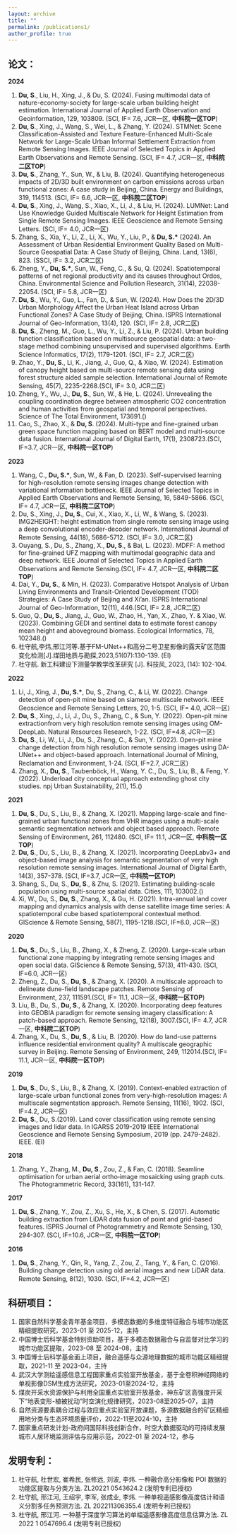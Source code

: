 ```yaml
---
layout: archive
title: ""
permalink: /publications1/
author_profile: true
---
```


## 论文：

**2024**

1. **Du, S**., Liu, H., Xing, J., & Du, S. (2024). Fusing multimodal data of nature-economy-society for large-scale urban building height estimation. International Journal of Applied Earth Observation and Geoinformation, 129, 103809. (SCI, IF= 7.6, JCR一区, **中科院一区TOP**)
2. **Du, S**., Xing, J., Wang, S., Wei, L., & Zhang, Y. (2024). STMNet: Scene Classification-Assisted and Texture Feature-Enhanced Multi-Scale Network for Large-Scale Urban Informal Settlement Extraction from Remote Sensing Images. IEEE Journal of Selected Topics in Applied Earth Observations and Remote Sensing. (SCI, IF= 4.7, JCR一区, **中科院二区TOP**)
3. **Du, S**., Zhang, Y., Sun, W., & Liu, B. (2024). Quantifying heterogeneous impacts of 2D/3D built environment on carbon emissions across urban functional zones: A case study in Beijing, China. Energy and Buildings, 319, 114513. (SCI, IF= 6.6, JCR一区, **中科院二区TOP**)
4. **Du, S**., Xing, J., Wang, S., Xiao, X., Li, J., & Liu, H. (2024). LUMNet: Land Use Knowledge Guided Multiscale Network for Height Estimation from Single Remote Sensing Images. IEEE Geoscience and Remote Sensing Letters. (SCI, IF= 4.0, JCR一区)
5. Zhang, S., Xia, Y., Li, Z., Li, X., Wu, Y., Liu, P., & __Du, S.*__ (2024). An Assessment of Urban Residential Environment Quality Based on Multi-Source Geospatial Data: A Case Study of Beijing, China. Land, 13(6), 823. (SSCI, IF= 3.2, JCR二区)
6. Zheng, Y., __Du, S.*__, Sun, W., Feng, C., & Su, Q. (2024). Spatiotemporal patterns of net regional productivity and its causes throughout Ordos, China. Environmental Science and Pollution Research, 31(14), 22038-22054. (SCI, IF= 5.8, JCR一区)
7. **Du, S**., Wu, Y., Guo, L., Fan, D., & Sun, W. (2024). How Does the 2D/3D Urban Morphology Affect the Urban Heat Island across Urban Functional Zones? A Case Study of Beijing, China. ISPRS International Journal of Geo-Information, 13(4), 120. (SCI, IF= 2.8, JCR二区)
8. **Du, S**., Zheng, M., Guo, L., Wu, Y., Li, Z., & Liu, P. (2024). Urban building function classification based on multisource geospatial data: a two-stage method combining unsupervised and supervised algorithms. Earth Science Informatics, 17(2), 1179-1201. (SCI, IF= 2.7, JCR二区)
9. Zhao, Y., **Du, S**., Li, K., Jiang, J., Guo, Q., & Xiao, W. (2024). Estimation of canopy height based on multi-source remote sensing data using forest structure aided sample selection. International Journal of Remote Sensing, 45(7), 2235-2268.(SCI, IF= 3.0, JCR二区)
10. Zheng, Y., Wu, J., **Du, S**., Sun, W., & He, L. (2024). Unrevealing the coupling coordination degree between atmospheric CO2 concentration and human activities from geospatial and temporal perspectives. Science of The Total Environment, 173691.()
11. Cao, S., Zhao, X., & **Du, S**. (2024). Multi-type and fine-grained urban green space function mapping based on BERT model and multi-source data fusion. International Journal of Digital Earth, 17(1), 2308723.(SCI, IF=3.7, JCR一区, **中科院一区TOP**)

**2023**

1. Wang, C., __Du, S.*__, Sun, W., & Fan, D. (2023). Self-supervised learning for high-resolution remote sensing images change detection with variational information bottleneck. IEEE Journal of Selected Topics in Applied Earth Observations and Remote Sensing, 16, 5849-5866. (SCI, IF= 4.7, JCR一区, **中科院二区TOP**)
2. Du, S., Xing, J., **Du, S**., Cui, X., Xiao, X., Li, W., & Wang, S. (2023). IMG2HEIGHT: height estimation from single remote sensing image using a deep convolutional encoder-decoder network. International Journal of Remote Sensing, 44(18), 5686-5712. (SCI, IF= 3.0, JCR二区)
3. Ouyang, S., Du, S., Zhang, X., **Du, S**., & Bai, L. (2023). MDFF: A method for fine-grained UFZ mapping with multimodal geographic data and deep network. IEEE Journal of Selected Topics in Applied Earth Observations and Remote Sensing.(SCI, IF= 4.7, JCR一区, **中科院二区TOP**)
4. Dai, Y., **Du, S**., & Min, H. (2023). Comparative Hotspot Analysis of Urban Living Environments and Transit-Oriented Development (TOD) Strategies: A Case Study of Beijing and Xi’an. ISPRS International Journal of Geo-Information, 12(11), 446.(SCI, IF= 2.8, JCR二区)
5. Guo, Q., **Du, S**., Jiang, J., Guo, W., Zhao, H., Yan, X., Zhao, Y. & Xiao, W. (2023). Combining GEDI and sentinel data to estimate forest canopy mean height and aboveground biomass. Ecological Informatics, 78, 102348.()
6. 杜守航,李炜,邢江河等.基于FM-UNet++和高分二号卫星影像的露天矿区范围变化检测[J].煤田地质与勘探,2023,51(07):130-139. (EI)
7. 杜守航. 新工科建设下测量学教学改革研究 [J]. 科技风, 2023, (14): 102-104.

**2022**

1. Li, J., Xing, J., __Du, S.*__, Du, S., Zhang, C., & Li, W. (2022). Change detection of open-pit mine based on siamese multiscale network. IEEE Geoscience and Remote Sensing Letters, 20, 1-5. (SCI, IF= 4.0, JCR一区)
2. **Du, S**., Xing, J., Li, J., Du, S., Zhang, C., & Sun, Y. (2022).  Open-pit mine extractionfrom very high resolution remote sensing images using OM-DeepLab. Natural Resources Research, 1-22. (SCI, IF=4.8, JCR一区)
3. **Du, S**., Li, W., Li, J., Du, S., Zhang, C., & Sun, Y. (2022). Open-pit mine change detection from high resolution remote sensing images using DA-UNet++ and object-based approach. International Journal of Mining, Reclamation and Environment, 1-24. (SCI, IF=2.7, JCR二区)
4. Zhang, X., **Du, S**., Taubenböck, H., Wang, Y. C., Du, S., Liu, B., & Feng, Y. (2022). Underload city conceptual approach extending ghost city studies. npj Urban Sustainability, 2(1), 15.()

**2021**

1. **Du, S**., Du, S., Liu, B., & Zhang, X. (2021). Mapping large-scale and fine-grained urban functional zones from VHR images using a multi-scale semantic segmentation network and object based approach. Remote Sensing of Environment, 261, 112480. (SCI, IF= 11.1, JCR一区, **中科院一区TOP**)
2. **Du, S**., Du, S., Liu, B., & Zhang, X. (2021). Incorporating DeepLabv3+ and object-based image analysis for semantic segmentation of very high resolution remote sensing images. International Journal of Digital Earth, 14(3), 357-378. (SCI, IF=3.7, JCR一区, **中科院一区TOP**)
3. Shang, S., Du, S., **Du, S**., & Zhu, S. (2021). Estimating building-scale population using multi-source spatial data. Cities, 111, 103002.()
4. Xi, W., Du, S., **Du, S**., Zhang, X., & Gu, H. (2021). Intra-annual land cover mapping and dynamics analysis with dense satellite image time series: A spatiotemporal cube based spatiotemporal contextual method. GIScience & Remote Sensing, 58(7), 1195-1218.(SCI, IF=6.0, JCR一区)

**2020**

1. **Du, S**., Du, S., Liu, B., Zhang, X., & Zheng, Z. (2020). Large-scale urban functional zone mapping by integrating remote sensing images and open social data. GIScience & Remote Sensing, 57(3), 411-430. (SCI, IF=6.0, JCR一区)
2. Zheng, Z., Du, S., **Du, S**., & Zhang, X. (2020). A multiscale approach to delineate dune-field landscape patches. Remote Sensing of Environment, 237, 111591.(SCI, IF= 11.1, JCR一区, **中科院一区TOP**)
3. Liu, B., Du, S., **Du, S**., & Zhang, X. (2020). Incorporating deep features into GEOBIA paradigm for remote sensing imagery classification: A patch-based approach. Remote Sensing, 12(18), 3007.(SCI, IF= 4.7, JCR一区, **中科院二区TOP**)
4. Zhang, X., Du, S., **Du, S**., & Liu, B. (2020). How do land-use patterns influence residential environment quality? A multiscale geographic survey in Beijing. Remote Sensing of Environment, 249, 112014.(SCI, IF= 11.1, JCR一区, **中科院一区TOP**)

**2019**

1. **Du, S**., Du, S., Liu, B., & Zhang, X. (2019). Context-enabled extraction of large-scale urban functional zones from very-high-resolution images: A multiscale segmentation approach. Remote Sensing, 11(16), 1902. (SCI, IF=4.2, JCR一区)
2. **Du, S**., Du, S.(2019). Land cover classification using remote sensing images and lidar data. In IGARSS 2019-2019 IEEE International Geoscience and Remote Sensing Symposium, 2019 (pp. 2479-2482). IEEE. (EI)

**2018**

1. Zhang, Y., Zhang, M., **Du, S**., Zou, Z., & Fan, C. (2018). Seamline optimisation for urban aerial ortho‐image mosaicking using graph cuts. The Photogrammetric Record, 33(161), 131-147.

**2017**

1. **Du, S**., Zhang, Y., Zou, Z., Xu, S., He, X., & Chen, S. (2017). Automatic building extraction from LiDAR data fusion of point and grid-based features. ISPRS Journal of Photogrammetry and Remote Sensing, 130, 294-307. (SCI, IF=10.6, JCR一区, **中科院一区TOP**)

**2016**

1. **Du, S**., Zhang, Y., Qin, R., Yang, Z., Zou, Z., Tang, Y., & Fan, C. (2016). Building change detection using old aerial images and new LiDAR data. Remote Sensing, 8(12), 1030. (SCI, IF=4.2, JCR一区)


## 科研项目：

1. 国家自然科学基金青年基金项目，多模态数据的多维度特征融合与城市功能区精细提取研究，2023-01 至 2025-12，主持
2. 中国博士后科学基金特别资助项目，基于多模态数据融合与自监督对比学习的城市功能区提取，2023-08 至 2024-08，主持
3. 中国博士后科学基金面上项目，融合遥感与众源地理数据的城市功能区精细提取，2021-11 至 2023-04，主持
4. 武汉大学测绘遥感信息工程国家重点实验室开放基金，基于全卷积神经网络的单视影像DSM生成方法研究，2023-01至2024-12，主持
5. 煤炭开采水资源保护与利用全国重点实验室开放基金，神东矿区高强度开采下“地表变形-植被扰动”时空演化规律研究，2023-08至2025-07，主持
6. 自然资源要素耦合过程与效应重点实验室开放课题，多源数据融合的矿区精细用地分类与生态环境质量评价，2022-11至2024-10，主持
7. 国家重点研发计划-政府间国际科技创新合作，时空大数据驱动的可持续发展城市人居环境监测评估与应用示范，2022-01 至 2024-12，参与

## 发明专利：

1. 杜守航, 杜世宏, 崔希民, 张修远, 刘波, 李炜. 一种融合高分影像和 POI 数据的功能区提取与分类方法. ZL20221 0543624.2 (发明专利已授权)
2. 杜守航, 邢江河, 王绍宇, 李军, 张成业, 李炜. 一种单视遥感影像高度估计和语义分割多任务预测方法. ZL 202211306355.4 (发明专利已授权)
3. 杜守航, 邢江河. 一种基于深度学习算法的单幅遥感影像高度信息估算方法. ZL 2022 1 0547696.4 (发明专利已授权)

